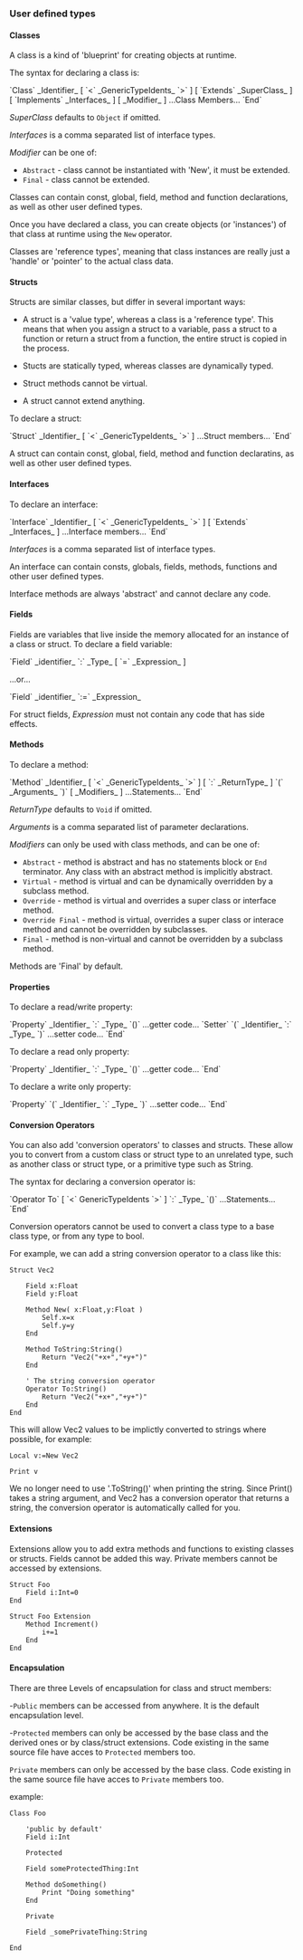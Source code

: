 
### User defined types

#### Classes

A class is a kind of 'blueprint' for creating objects at runtime.

The syntax for declaring a class is:

<div class=syntax>
`Class` _Identifier_ [ `<` _GenericTypeIdents_ `>` ] [ `Extends` _SuperClass_ ] [ `Implements` _Interfaces_ ] [ _Modifier_ ]  
	...Class Members...
`End`
</div>

_SuperClass_ defaults to `Object` if omitted.

_Interfaces_ is a comma separated list of interface types.

_Modifier_ can be one of:

* `Abstract` - class cannot be instantiated with 'New', it must be extended.
* `Final` - class cannot be extended.

Classes can contain const, global, field, method and function declarations, as well as other user defined types.

Once you have declared a class, you can create objects (or 'instances') of that class at runtime using the `New` operator.

Classes are 'reference types', meaning that class instances are really just a 'handle' or 'pointer' to the actual class data.


#### Structs

Structs are similar classes, but differ in several important ways:

* A struct is a 'value type', whereas a class is a 'reference type'. This means that when you assign a struct to a variable, pass a struct to a function or return a struct from a function, the entire struct is copied in the process.

* Stucts are statically typed, whereas classes are dynamically typed.

* Struct methods cannot be virtual.

* A struct cannot extend anything.

To declare a struct:

<div class=syntax>
`Struct` _Identifier_ [ `<` _GenericTypeIdents_ `>` ]
	...Struct members...
`End`
</div>

A struct can contain const, global, field, method and function declaratins, as well as other user defined types.


#### Interfaces

To declare an interface:

<div class=syntax>
`Interface` _Identifier_ [ `<` _GenericTypeIdents_ `>` ] [ `Extends` _Interfaces_ ]
	...Interface members...
`End`
</div>

_Interfaces_ is a comma separated list of interface types.

An interface can contain consts, globals, fields, methods, functions and other user defined types.

Interface methods are always 'abstract' and cannot declare any code.


#### Fields

Fields are variables that live inside the memory allocated for an instance of a class or struct. To declare a field variable:

<div class=syntax>
`Field` _identifier_ `:` _Type_ [ `=` _Expression_ ]
</div>

...or...

<div class=syntax>
`Field` _identifier_ `:=` _Expression_
</div>

For struct fields, _Expression_ must not contain any code that has side effects.


#### Methods

To declare a method:

<div class=syntax>
`Method` _Identifier_ [ `<` _GenericTypeIdents_ `>` ] [ `:` _ReturnType_ ] `(` _Arguments_ `)` [ _Modifiers_ ]
	...Statements...
`End`
</div>

_ReturnType_ defaults to `Void` if omitted.

_Arguments_ is a comma separated list of parameter declarations.

_Modifiers_ can only be used with class methods, and can be one of:

* `Abstract` - method is abstract and has no statements block or `End` terminator. Any class with an abstract method is implicitly abstract.
* `Virtual` - method is virtual and can be dynamically overridden by a subclass method.
* `Override` - method is virtual and overrides a super class or interface method.
* `Override Final` - method is virtual, overrides a super class or interace method and cannot be overridden by subclasses.
* `Final` - method is non-virtual and cannot be overridden by a subclass method.  

Methods are 'Final' by default.


#### Properties

To declare a read/write property:

<div class=syntax>
`Property` _Identifier_ `:` _Type_ `()`
	...getter code...
`Setter` `(` _Identifier_ `:` _Type_ `)`
	...setter code...
`End`
</div>

To declare a read only property:

<div class=syntax>
`Property` _Identifier_ `:` _Type_ `()`
	...getter code...
`End`
</div>

To declare a write only property:

<div class=syntax>
`Property` `(` _Identifier_ `:` _Type_ `)`
	...setter code...
`End`
</div>

#### Conversion Operators

You can also add 'conversion operators' to classes and structs. These allow you to convert from a custom class or struct type to an unrelated type, such as another class or struct type, or a primitive type such as String.

The syntax for declaring a conversion operator is:

<div class=syntax>
`Operator To` [ `<` GenericTypeIdents `>` ] `:` _Type_ `()`
	...Statements...
`End`
</div>

Conversion operators cannot be used to convert a class type to a base class type, or from any type to bool.

For example, we can add a string conversion operator to a class like this:

```
Struct Vec2

	Field x:Float
	Field y:Float

	Method New( x:Float,y:Float )
		Self.x=x
		Self.y=y
	End

	Method ToString:String()
		Return "Vec2("+x+","+y+")"
	End

	' The string conversion operator
	Operator To:String()
		Return "Vec2("+x+","+y+")"
	End
End
```

This will allow Vec2 values to be implictly converted to strings where possible, for example:

```
Local v:=New Vec2

Print v
```

We no longer need to use '.ToString()' when printing the string. Since Print() takes a string argument, and Vec2 has a conversion operator that returns a string, the conversion operator is automatically called for you.

#### Extensions

Extensions allow you to add extra methods and functions to existing classes or structs. Fields cannot be added this way. Private members cannot be accessed by extensions.
```
Struct Foo
	Field i:Int=0
End
```
```
Struct Foo Extension
	Method Increment()
		i+=1
	End
End
```

#### Encapsulation

There are three Levels of encapsulation for class and struct members:

-`Public` members can be accessed from anywhere. It is the default encapsulation level.

-`Protected` members can only be accessed by the base class and the derived ones or by class/struct extensions. Code existing in the same source file have acces to `Protected` members too.

`Private` members can only be accessed by the base class. Code existing in the same source file have acces to `Private` members too.

example:
```
Class Foo

	'public by default'
	Field i:Int

	Protected

	Field someProtectedThing:Int

	Method doSomething()
		Print "Doing something"
	End

	Private

	Field _somePrivateThing:String

End
```

